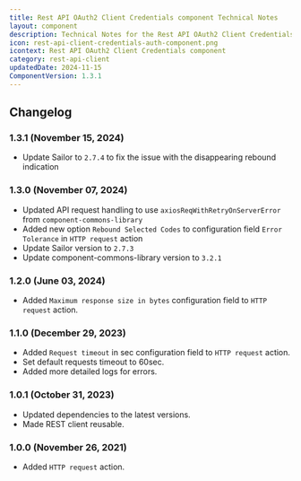 ```yaml
---
title: Rest API OAuth2 Client Credentials component Technical Notes
layout: component
description: Technical Notes for the Rest API OAuth2 Client Credentials component
icon: rest-api-client-credentials-auth-component.png
icontext: Rest API OAuth2 Client Credentials component
category: rest-api-client
updatedDate: 2024-11-15
ComponentVersion: 1.3.1
---
```


## Changelog

### 1.3.1 (November 15, 2024)

* Update Sailor to `2.7.4` to fix the issue with the disappearing rebound indication

### 1.3.0 (November 07, 2024)

* Updated API request handling to use `axiosReqWithRetryOnServerError` from `component-commons-library`
* Added new option `Rebound Selected Codes` to configuration field `Error Tolerance` in `HTTP request` action
* Update Sailor version to `2.7.3`
* Update component-commons-library version to `3.2.1`

### 1.2.0 (June 03, 2024)

* Added `Maximum response size in bytes` configuration field to `HTTP request` action.

### 1.1.0 (December 29, 2023)

* Added `Request timeout` in sec configuration field to `HTTP request` action.
* Set default requests timeout to 60sec.
* Added more detailed logs for errors.

### 1.0.1 (October 31, 2023)

* Updated dependencies to the latest versions.
* Made REST client reusable.

### 1.0.0 (November 26, 2021)

* Added `HTTP request` action.
